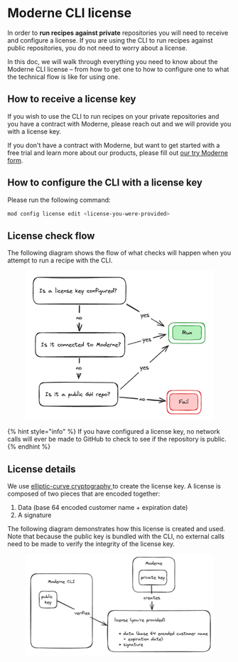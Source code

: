 # Moderne CLI license

In order to **run recipes against private** repositories you will need to receive and configure a license. If you are using the CLI to run recipes against public repositories, you do not need to worry about a license.

In this doc, we will walk through everything you need to know about the Moderne CLI license – from how to get one to how to configure one to what the technical flow is like for using one.

## How to receive a license key

If you wish to use the CLI to run recipes on your private repositories and you have a contract with Moderne, please reach out and we will provide you with a license key.&#x20;

If you don't have a contract with Moderne, but want to get started with a free trial and learn more about our products, please fill out [our try Moderne form](https://www.moderne.io/try-moderne).

## How to configure the CLI with a license key

Please run the following command:

```bash
mod config license edit <license-you-were-provided>
```

## License check flow

The following diagram shows the flow of what checks will happen when you attempt to run a recipe with the CLI.

<figure><img src="../../../.gitbook/assets/license-flow (1).png" alt=""><figcaption></figcaption></figure>

{% hint style="info" %}
If you have configured a license key, no network calls will ever be made to GitHub to check to see if the repository is public.
{% endhint %}

## License details

We use [elliptic-curve cryptography ](https://en.wikipedia.org/wiki/Elliptic-curve\_cryptography)to create the license key. A license is composed of two pieces that are encoded together:

1. Data (base 64 encoded customer name + expiration date)
2. A signature

The following diagram demonstrates how this license is created and used. Note that because the public key is bundled with the CLI, no external calls need to be made to verify the integrity of the license key.

<figure><img src="../../../.gitbook/assets/cli-license-check.png" alt=""><figcaption></figcaption></figure>
